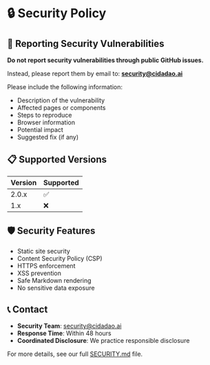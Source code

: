 # 🔒 Security Policy

## 🚨 Reporting Security Vulnerabilities

**Do not report security vulnerabilities through public GitHub issues.**

Instead, please report them by email to: **security@cidadao.ai**

Please include the following information:
- Description of the vulnerability
- Affected pages or components
- Steps to reproduce
- Browser information
- Potential impact
- Suggested fix (if any)

## 📋 Supported Versions

| Version | Supported          |
| ------- | ------------------ |
| 2.0.x   | :white_check_mark: |
| 1.x     | :x:                |

## 🛡️ Security Features

- Static site security
- Content Security Policy (CSP)
- HTTPS enforcement
- XSS prevention
- Safe Markdown rendering
- No sensitive data exposure

## 📞 Contact

- **Security Team**: security@cidadao.ai
- **Response Time**: Within 48 hours
- **Coordinated Disclosure**: We practice responsible disclosure

For more details, see our full [SECURITY.md](../SECURITY.md) file.